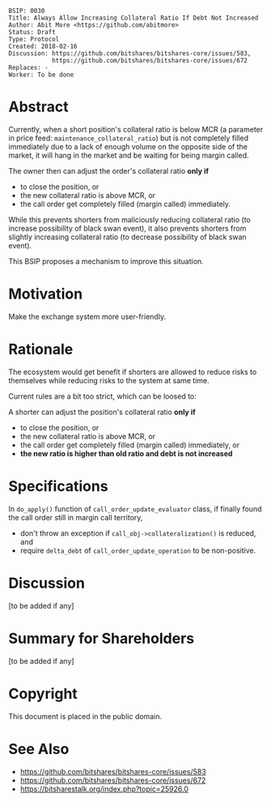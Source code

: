     BSIP: 0030
    Title: Always Allow Increasing Collateral Ratio If Debt Not Increased
    Author: Abit More <https://github.com/abitmore>
    Status: Draft
    Type: Protocol
    Created: 2018-02-16
    Discussion: https://github.com/bitshares/bitshares-core/issues/583,
                https://github.com/bitshares/bitshares-core/issues/672
    Replaces: -
    Worker: To be done

# Abstract

Currently, when a short position's collateral ratio is below MCR (a parameter
in price feed: `maintenance_collateral_ratio`) but is not completely filled
immediately due to a lack of enough volume on the opposite side of the market,
it will hang in the market and be waiting for being margin called.

The owner then can adjust the order's collateral ratio **only if**
* to close the position, or
* the new collateral ratio is above MCR, or
* the call order get completely filled (margin called) immediately.

While this prevents shorters from maliciously reducing collateral ratio (to
increase possibility of black swan event), it also prevents shorters from
slightly increasing collateral ratio (to decrease possibility of black swan
event).

This BSIP proposes a mechanism to improve this situation.

# Motivation

Make the exchange system more user-friendly.

# Rationale

The ecosystem would get benefit if shorters are allowed to reduce risks to
themselves while reducing risks to the system at same time.

Current rules are a bit too strict, which can be loosed to:

A shorter can adjust the position's collateral ratio **only if**
* to close the position, or
* the new collateral ratio is above MCR, or
* the call order get completely filled (margin called) immediately, or
* **the new ratio is higher than old ratio and debt is not increased**

# Specifications

In `do_apply()` function of `call_order_update_evaluator` class, if
finally found the call order still in margin call territory,
* don't throw an exception if `call_obj->collateralization()` is reduced, and
* require `delta_debt` of `call_order_update_operation` to be non-positive.

# Discussion

[to be added if any]

# Summary for Shareholders

[to be added if any]

# Copyright

This document is placed in the public domain.

# See Also

* https://github.com/bitshares/bitshares-core/issues/583
* https://github.com/bitshares/bitshares-core/issues/672
* https://bitsharestalk.org/index.php?topic=25926.0
